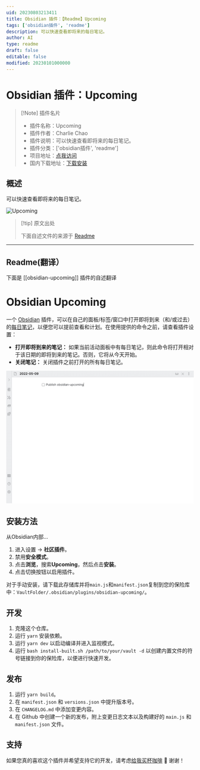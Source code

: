 ```yaml
---
uid: 20230803213411
title: Obsidian 插件：【Readme】Upcoming
tags: ['obsidian插件', 'readme']
description: 可以快速查看即将来的每日笔记。
author: AI
type: readme
draft: false
editable: false
modified: 20230101000000
---
```


# Obsidian 插件：Upcoming

> [!Note] 插件名片
> - 插件名称：Upcoming
> - 插件作者：Charlie Chao
> - 插件说明：可以快速查看即将来的每日笔记。
> - 插件分类：['obsidian插件', 'readme']
> - 项目地址：[点我访问](https://github.com/charliecm/obsidian-upcoming)
> - 国内下载地址：[下载安装](https://pkmer.cn/products/plugin/pluginMarket/?obsidian-upcoming)

## 概述

可以快速查看即将来的每日笔记。

![Upcoming](https://cdn.pkmer.cn/covers/obsidian-upcoming.gif!pkmer)

> [!tip] 原文出处
> 
>下面自述文件的来源于 [Readme](https://ghproxy.net/https://raw.githubusercontent.com/charliecm/obsidian-upcoming/main/README.md)
> 

---

## Readme(翻译）

下面是 [[obsidian-upcoming]] 插件的自述翻译



# Obsidian Upcoming

一个 [Obsidian](https://obsidian.md) 插件，可以在自己的面板/标签/窗口中打开即将到来（和/或过去）的[每日笔记](https://help.obsidian.md/Plugins/Daily+notes)，以便您可以提前查看和计划。在使用提供的命令之前，请查看插件设置：

- **打开即将到来的笔记：** 如果当前活动面板中有每日笔记，则此命令将打开相对于该日期的即将到来的笔记。否则，它将从今天开始。
- **关闭笔记：** 关闭插件之前打开的所有每日笔记。

![演示](https://raw.githubusercontent.com/charliecm/obsidian-upcoming/main/demo.gif)

## 安装方法

从Obsidian内部...
1. 进入设置 → **社区插件**。
2. 禁用**安全模式**。
3. 点击**浏览**，搜索**Upcoming**，然后点击**安装**。
4. 点击切换按钮以启用插件。

对于手动安装，请下载此存储库并将`main.js`和`manifest.json`复制到您的保险库中：`VaultFolder/.obsidian/plugins/obsidian-upcoming/`。

## 开发

1. 克隆这个仓库。
2. 运行 `yarn` 安装依赖。
3. 运行 `yarn dev` 以启动编译并进入监视模式。
4. 运行 `bash install-built.sh /path/to/your/vault -d` 以创建内置文件的符号链接到你的保险库，以便进行快速开发。

## 发布

1. 运行 `yarn build`。
2. 在 `manifest.json` 和 `versions.json` 中提升版本号。
3. 在 `CHANGELOG.md` 中添加变更内容。
4. 在 Github 中创建一个新的发布，附上变更日志文本以及构建好的 `main.js` 和 `manifest.json` 文件。

## 支持

如果您真的喜欢这个插件并希望支持它的开发，请考虑[给我买杯咖啡](https://www.buymeacoffee.com/charliecm) 🙂 谢谢！





